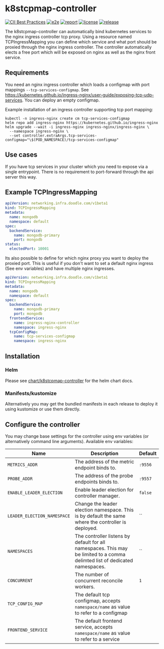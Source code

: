 # k8stcpmap-controller

[![CII Best Practices](https://bestpractices.coreinfrastructure.org/projects/5637/badge)](https://bestpractices.coreinfrastructure.org/projects/5637)
[![e2e](https://github.com/DoodleScheduling/k8stcpmap-controller/workflows/e2e/badge.svg)](https://github.com/DoodleScheduling/k8stcpmap-controller/actions)
[![report](https://goreportcard.com/badge/github.com/DoodleScheduling/k8stcpmap-controller)](https://goreportcard.com/report/github.com/DoodleScheduling/k8stcpmap-controller)
[![license](https://img.shields.io/github/license/DoodleScheduling/k8stcpmap-controller.svg)](https://github.com/DoodleScheduling/k8stcpmap-controller/blob/master/LICENSE)
[![release](https://img.shields.io/github/release/DoodleScheduling/k8stcpmap-controller/all.svg)](https://github.com/DoodleScheduling/k8stcpmap-controller/releases)

The k8stcpmap-controller can automatically bind kubernetes services to the nginx ingress controller tcp proxy.
Using a resource named TCPIngressMapping you can define which service and what port should be proxied through the nginx ingress controller.
The controller automatically elects a free port which will be exposed on nginx as well as the nginx front service.

## Requirements

You need an nginx ingress controller which loads a configmap with port mappings `--tcp-services-configmap`.
See https://kubernetes.github.io/ingress-nginx/user-guide/exposing-tcp-udp-services.
You can deploy an empty configmap.

Example installation of an ingress controller supporting tcp port mapping:
```
kubectl -n ingress-nginx create cm tcp-services-configmap
helm repo add ingress-nginx https://kubernetes.github.io/ingress-nginx
helm upgrade --wait -i ingress-nginx ingress-nginx/ingress-nginx \
  --namespace ingress-nginx \
  --set controller.extraArgs.tcp-services-configmap="\$(POD_NAMESPACE)/tcp-services-configmap"
```

## Use cases
If you have tcp services in your cluster which you need to expose via a single entrypoint.
There is no requirement to port-forward through the api server this way.


## Example TCPIngressMapping

```yaml
apiVersion: networking.infra.doodle.com/v1beta1
kind: TCPIngressMapping
metadata:
  name: mongodb
  namespace: default
spec:
  backendService:
    name: mongodb-primary
    port: mongodb
status:
  electedPort: 10001
```

Its also possible to define for which nginx proxy you want to deploy the proxied port.
This is useful if you don't want to set a default nginx ingress (See env variables) and have multiple nginx ingresses.

```yaml
apiVersion: networking.infra.doodle.com/v1beta1
kind: TCPIngressMapping
metadata:
  name: mongodb
  namespace: default
spec:
  backendService:
    name: mongodb-primary
    port: mongodb
  frontendService:
    name: ingress-nginx-controller
    namespace: ingress-nginx
  tcpConfigMap:
    name: tcp-services-configmap
    namespace: ingress-nginx
```

## Installation

### Helm

Please see [chart/k8stcpmap-controller](https://github.com/DoodleScheduling/k8stcpmap-controller/tree/master/chart/k8stcpmap-controller) for the helm chart docs.

### Manifests/kustomize

Alternatively you may get the bundled manifests in each release to deploy it using kustomize or use them directly.


## Configure the controller

You may change base settings for the controller using env variables (or alternatively command line arguments).
Available env variables:

| Name  | Description | Default |
|-------|-------------| --------|
| `METRICS_ADDR` | The address of the metric endpoint binds to. | `:9556` |
| `PROBE_ADDR` | The address of the probe endpoints binds to. | `:9557` |
| `ENABLE_LEADER_ELECTION` | Enable leader election for controller manager. | `false` |
| `LEADER_ELECTION_NAMESPACE` | Change the leader election namespace. This is by default the same where the controller is deployed. | `` |
| `NAMESPACES` | The controller listens by default for all namespaces. This may be limited to a comma delimted list of dedicated namespaces. | `` |
| `CONCURRENT` | The number of concurrent reconcile workers.  | `1` |
| `TCP_CONFIG_MAP` | The default tcp configmap, accepts `namespace/name` as value to refer to a configmap| |
| `FRONTEND_SERVICE` | The default frontend service, accepts `namespace/name` as value to refer to a service | |
